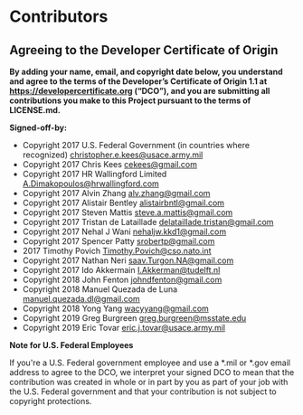 # Contributors
## Agreeing to the Developer Certificate of Origin

**By adding your name, email, and copyright date below, you understand and agree to the terms of the Developer’s Certificate of Origin 1.1 at https://developercertificate.org (“DCO”), and you are submitting all contributions you make to this Project pursuant to the terms of LICENSE.md.**

**Signed-off-by:**

- Copyright 2017 U.S. Federal Government (in countries where recognized) christopher.e.kees@usace.army.mil
- Copyright 2017 Chris Kees cekees@gmail.com
- Copyright 2017 HR Wallingford Limited A.Dimakopoulos@hrwallingford.com
- Copyright 2017 Alvin Zhang alv.zhang@gmail.com
- Copyright 2017 Alistair Bentley alistairbntl@gmail.com
- Copyright 2017 Steven Mattis steve.a.mattis@gmail.com
- Copyright 2017 Tristan de Lataillade delataillade.tristan@gmail.com
- Copyright 2017 Nehal J Wani nehaljw.kkd1@gmail.com
- Copyright 2017 Spencer Patty srobertp@gmail.com
- 2017 Timothy Povich Timothy.Povich@cso.nato.int
- Copyright 2017 Nathan Neri saav.Turgon.NA@gmail.com
- Copyright 2017 Ido Akkermain I.Akkerman@tudelft.nl
- Copyright 2018 John Fenton johndfenton@gmail.com
- Copyright 2018 Manuel Quezada de Luna manuel.quezada.dl@gmail.com
- Copyright 2018 Yong Yang wacyyang@gmail.com
- Copyright 2019 Greg Burgreen greg.burgreen@msstate.edu
- Copyright 2019 Eric Tovar eric.j.tovar@usace.army.mil

**Note for U.S. Federal Employees**

If you're a U.S. Federal government employee and use a *.mil or *.gov email address to agree to the DCO, we interpret your signed DCO to mean that the contribution was created in whole or in part by you as part of your job with the U.S. Federal government and that your contribution is not subject to copyright protections.
